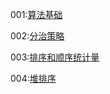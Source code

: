 001:<a href="001_算法基础.md">算法基础</a>

002:<a href="002_分治策略.md">分治策略</a>

003:<a href="003_排序和顺序统计量.md">排序和顺序统计量</a>

004:<a href="004_堆排序.md">堆排序</a>